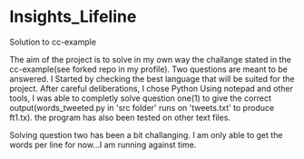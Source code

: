 # Insights_Lifeline
Solution to cc-example

The aim of the project is to solve in my own way the challange stated in the cc-example(see forked repo in my profile). Two questions are meant to be answered.
I Started by checking the best language that will be suited for the project. After careful deliberations, I chose Python
Using notepad and other tools, I was able to completly solve question one(1)  to give the correct output(words_tweeted.py in 'src folder' runs on 'tweets.txt' to produce ft1.tx). the program has also been tested on other text files. 

Solving question two has been a bit challanging. I am only able to get the words per line for now...I am running against time.
